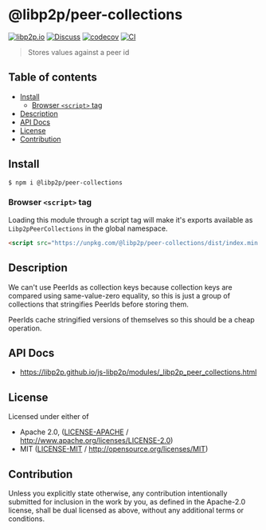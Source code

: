 # @libp2p/peer-collections <!-- omit in toc -->

[![libp2p.io](https://img.shields.io/badge/project-libp2p-yellow.svg?style=flat-square)](http://libp2p.io/)
[![Discuss](https://img.shields.io/discourse/https/discuss.libp2p.io/posts.svg?style=flat-square)](https://discuss.libp2p.io)
[![codecov](https://img.shields.io/codecov/c/github/libp2p/js-libp2p.svg?style=flat-square)](https://codecov.io/gh/libp2p/js-libp2p)
[![CI](https://img.shields.io/github/actions/workflow/status/libp2p/js-libp2p/main.yml?branch=master\&style=flat-square)](https://github.com/libp2p/js-libp2p/actions/workflows/main.yml?query=branch%3Amaster)

> Stores values against a peer id

## Table of contents <!-- omit in toc -->

- [Install](#install)
  - [Browser `<script>` tag](#browser-script-tag)
- [Description](#description)
- [API Docs](#api-docs)
- [License](#license)
- [Contribution](#contribution)

## Install

```console
$ npm i @libp2p/peer-collections
```

### Browser `<script>` tag

Loading this module through a script tag will make it's exports available as `Libp2pPeerCollections` in the global namespace.

```html
<script src="https://unpkg.com/@libp2p/peer-collections/dist/index.min.js"></script>
```

## Description

We can't use PeerIds as collection keys because collection keys are compared using same-value-zero equality, so this is just a group of collections that stringifies PeerIds before storing them.

PeerIds cache stringified versions of themselves so this should be a cheap operation.

## API Docs

- <https://libp2p.github.io/js-libp2p/modules/_libp2p_peer_collections.html>

## License

Licensed under either of

- Apache 2.0, ([LICENSE-APACHE](LICENSE-APACHE) / <http://www.apache.org/licenses/LICENSE-2.0>)
- MIT ([LICENSE-MIT](LICENSE-MIT) / <http://opensource.org/licenses/MIT>)

## Contribution

Unless you explicitly state otherwise, any contribution intentionally submitted for inclusion in the work by you, as defined in the Apache-2.0 license, shall be dual licensed as above, without any additional terms or conditions.
